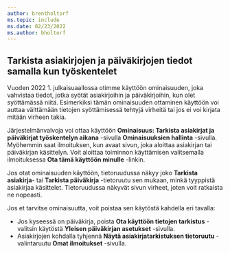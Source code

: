 ```yaml
---
author: brentholtorf
ms.topic: include
ms.date: 02/23/2022
ms.author: bholtorf
---
```

## <a name="check-data-in-documents-and-journals-while-you-work"></a>Tarkista asiakirjojen ja päiväkirjojen tiedot samalla kun työskentelet

Vuoden 2022 1. julkaisuaallossa otimme käyttöön ominaisuuden, joka vahvistaa tiedot, jotka syötät asiakirjoihin ja päiväkirjoihin, kun olet syöttämässä niitä. Esimerkiksi tämän ominaisuuden ottaminen käyttöön voi auttaa välttämään tietojen syöttämisessä tehtyjä virheitä tai jos ei voi kirjata mitään virheen takia. 

Järjestelmänvalvoja voi ottaa käyttöön **Ominaisuus: Tarkista asiakirjat ja päiväkirjat työskentelyn aikana** -sivulla **Ominaisuuksien hallinta** -sivulla. Myöhemmin saat ilmoituksen, kun avaat sivun, joka aloittaa asiakirjan tai päiväkirjan käsittelyn. Voit aloittaa toiminnon käyttämisen valitsemalla ilmoituksessa **Ota tämä käyttöön minulle** -linkin. 

Jos otat ominaisuuden käyttöön, tietoruudussa näkyy joko **Tarkista asiakirja**- tai **Tarkista päiväkirja** -tietoruutu sen mukaan, minkä tyyppistä asiakirjaa käsittelet. Tietoruudussa näkyvät sivun virheet, joten voit ratkaista ne nopeasti.

Jos et tarvitse ominaisuutta, voit poistaa sen käytöstä kahdella eri tavalla:

* Jos kyseessä on päiväkirja, poista **Ota käyttöön tietojen tarkistus** -valitsin käytöstä **Yleisen päiväkirjan asetukset** -sivulla.
* Asiakirjojen kohdalla tyhjennä **Näytä asiakirjatarkistuksen tietoruutu** -valintaruutu **Omat ilmoitukset** -sivulla.
